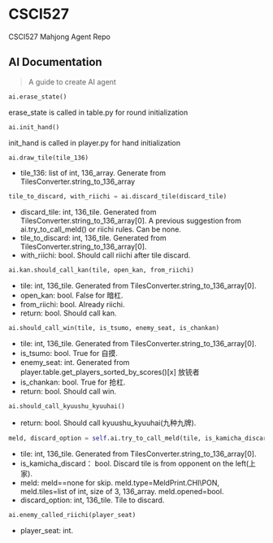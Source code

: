 # CSCI527
CSCI527 Mahjong Agent Repo

## AI Documentation
> A guide to create AI agent

```python
ai.erase_state()
```
erase_state is called in table.py for round initialization

```python
ai.init_hand()
```
init_hand is called in player.py for hand initialization

```python
ai.draw_tile(tile_136)
```
- tile_136: list of int, 136_array. Generate from TilesConverter.string_to_136_array

```python
tile_to_discard, with_riichi = ai.discard_tile(discard_tile)
```
- discard_tile: int, 136_tile. Generated from TilesConverter.string_to_136_array[0]. A previous suggestion from ai.try_to_call_meld() or riichi rules. Can be none.
- tile_to_discard: int, 136_tile. Generated from TilesConverter.string_to_136_array[0].
- with_riichi: bool. Should call riichi after tile discard.

```python
ai.kan.should_call_kan(tile, open_kan, from_riichi)
```
- tile: int, 136_tile. Generated from TilesConverter.string_to_136_array[0].
- open_kan: bool. False for 暗杠.
- from_riichi: bool. Already riichi.
- return: bool. Should call kan.

```python
ai.should_call_win(tile, is_tsumo, enemy_seat, is_chankan)
```
- tile: int, 136_tile. Generated from TilesConverter.string_to_136_array[0].
- is_tsumo: bool. True for 自摸.
- enemy_seat: int. Generated from player.table.get_players_sorted_by_scores()[x] 放铳者
- is_chankan: bool. True for 抢杠.
- return: bool. Should call win.

```python
ai.should_call_kyuushu_kyuuhai()
```
- return: bool. Should call kyuushu_kyuuhai(九种九牌).

```python
meld, discard_option = self.ai.try_to_call_meld(tile, is_kamicha_discard)
```
- tile: int, 136_tile. Generated from TilesConverter.string_to_136_array[0].
- is_kamicha_discard： bool. Discard tile is from opponent on the left(上家).
- meld: meld==none for skip. meld.type=MeldPrint.CHI\PON, meld.tiles=list of int, size of 3, 136_array. meld.opened=bool.
- discard_option: int, 136_tile. Tile to discard.

```python
ai.enemy_called_riichi(player_seat)
```
- player_seat: int.
